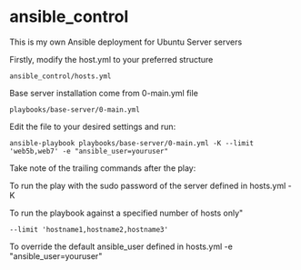 # ansible_control
This is my own Ansible deployment for Ubuntu Server servers

Firstly, modify the host.yml to your preferred structure

    ansible_control/hosts.yml

Base server installation come from 0-main.yml file

    playbooks/base-server/0-main.yml

Edit the file to your desired settings and run:

    ansible-playbook playbooks/base-server/0-main.yml -K --limit 'web5b,web7' -e "ansible_user=youruser"

Take note of the trailing commands after the play:

To run the play with the sudo password of the server defined in hosts.yml
    -K 

To run the playbook against a specified number of hosts only"

    --limit 'hostname1,hostname2,hostname3' 

To override the default ansible_user defined in hosts.yml
    -e "ansible_user=youruser" 
    